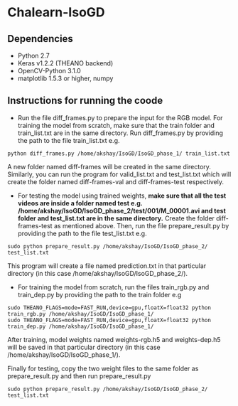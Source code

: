 # Chalearn-IsoGD

## Dependencies

* Python 2.7
* Keras v1.2.2 (THEANO backend)
* OpenCV-Python 3.1.0 
* matplotlib 1.5.3 or higher, numpy

##  Instructions for running the coode

* Run the file diff_frames.py to prepare the input for the RGB model. For training the model from scratch, make sure that the train folder and train_list.txt are in the same directory. Run diff_frames.py by providing the path to the file train_list.txt e.g.
```
python diff_frames.py /home/akshay/IsoGD/IsoGD_phase_1/ train_list.txt
```
A new folder named diff-frames will be created in the same directory. Similarly, you can run the program for valid_list.txt and test_list.txt which will create the folder named diff-frames-val and diff-frames-test respectively.

* For testing the model using trained weights, **make sure that all the test videos are inside a folder named test e.g. 
/home/akshay/IsoGD/IsoGD_phase_2/test/001/M_00001.avi and test folder and test_list.txt are in the same directory.**
Create the folder diff-frames-test as mentioned above. Then, run the file prepare_result.py by providing the path to the file test_list.txt e.g.
```
sudo python prepare_result.py /home/akshay/IsoGD/IsoGD_phase_2/ test_list.txt
```
This program will create a file named prediction.txt in that particular directory (in this case /home/akshay/IsoGD/IsoGD_phase_2/).

* For training the model from scratch, run the files train_rgb.py and train_dep.py by providing the path to the train folder e.g

```
sudo THEANO_FLAGS=mode=FAST_RUN,device=gpu,floatX=float32 python train_rgb.py /home/akshay/IsoGD/IsoGD_phase_1/
sudo THEANO_FLAGS=mode=FAST_RUN,device=gpu,floatX=float32 python train_dep.py /home/akshay/IsoGD/IsoGD_phase_1/
```
After training, model weights named weights-rgb.h5 and weights-dep.h5 will be saved in that particular directory (in this case /home/akshay/IsoGD/IsoGD_phase_1/).

Finally for testing, copy the two weight files to the same folder as prepare_result.py and then run prepare_result.py
```
sudo python prepare_result.py /home/akshay/IsoGD/IsoGD_phase_2/ test_list.txt
```

